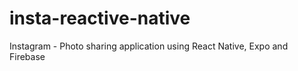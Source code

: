 # insta-reactive-native
Instagram - Photo sharing application using React Native, Expo and Firebase
